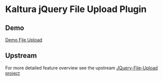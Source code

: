 # Kaltura jQuery File Upload Plugin

## Demo
[Demo File Upload](http://kaltura.github.io/jQuery-File-Upload)



## Upstream
For more detailed feature overview see the upstream [JQuery-File-Upload project](https://github.com/blueimp/jQuery-File-Upload)
